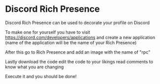 # Discord Rich Presence

Discord Rich Presence can be used to decorate your profile on Discord

To make one for yourself you have to visit https://discord.com/developers/applications and create a new application (name of the application will be the name of your Rich Presence)

After this go to Rich Presence and add an image with the name of "rpc"

Lastly download the code edit the code to your likings read comments to know what you are changing

Execute it and you should be done!